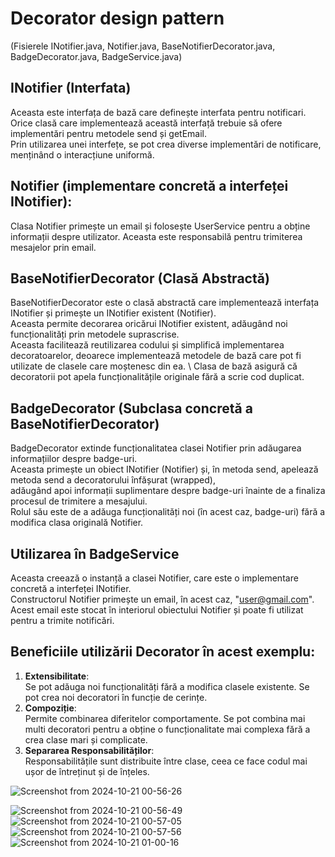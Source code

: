 # Decorator design pattern
(Fisierele INotifier.java, Notifier.java, BaseNotifierDecorator.java, BadgeDecorator.java, BadgeService.java)

## INotifier (Interfata)

 Aceasta este interfața de bază care definește interfata pentru notificari.  \
 Orice clasă care implementează această interfață trebuie să ofere implementări pentru metodele send și getEmail. \
 Prin utilizarea unei interfețe, se pot crea diverse implementări de notificare, menținând o interacțiune uniformă.

## Notifier (implementare concretă a interfeței INotifier):

Clasa Notifier primește un email și folosește UserService pentru a obține informații despre utilizator.
Aceasta este responsabilă pentru trimiterea mesajelor prin email.

## BaseNotifierDecorator (Clasă Abstractă)

BaseNotifierDecorator este o clasă abstractă care implementează interfața INotifier și primește un INotifier existent (Notifier). \
Aceasta permite decorarea oricărui INotifier existent, adăugând noi funcționalități prin metodele suprascrise. \
Aceasta facilitează reutilizarea codului și simplifică implementarea decoratoarelor, deoarece implementează metodele de bază care pot fi utilizate de clasele care moștenesc din ea. \ 
Clasa de bază asigură că decoratorii pot apela funcționalitățile originale fără a scrie cod duplicat.

## BadgeDecorator (Subclasa concretă a BaseNotifierDecorator)
BadgeDecorator extinde funcționalitatea clasei Notifier prin adăugarea informațiilor despre badge-uri. \
Aceasta primește un obiect INotifier (Notifier) și, în metoda send, apelează metoda send a decoratorului înfășurat (wrapped), \
adăugând apoi informații suplimentare despre badge-uri înainte de a finaliza procesul de trimitere a mesajului. \
Rolul său este de a adăuga funcționalități noi (în acest caz, badge-uri) fără a modifica clasa originală Notifier.

## Utilizarea în BadgeService
Aceasta creează o instanță a clasei Notifier, care este o implementare concretă a interfeței INotifier. \
Constructorul Notifier primește un email, în acest caz, "user@gmail.com".  \
Acest email este stocat în interiorul obiectului Notifier și poate fi utilizat pentru a trimite notificări.

## Beneficiile utilizării Decorator în acest exemplu:
  1. **Extensibilitate**:  \
     Se pot adăuga noi funcționalități fără a modifica clasele existente. Se pot crea noi decoratori în funcție de cerințe.
  2. **Compoziție**: \
     Permite combinarea diferitelor comportamente. Se pot combina mai multi decoratori pentru a obține o funcționalitate mai complexa fără a crea clase mari și complicate.
  3. **Separarea Responsabilităților**:  \
     Responsabilitățile sunt distribuite între clase, ceea ce face codul mai ușor de întreținut și de înțeles.

   ![Screenshot from 2024-10-21 00-56-26](https://github.com/user-attachments/assets/8e2da947-e739-42ad-a6ec-234d531f0305)
   
   ![Screenshot from 2024-10-21 00-56-49](https://github.com/user-attachments/assets/b7d77901-0e7b-4b6f-aad2-ba5ba543e4b7)
   ![Screenshot from 2024-10-21 00-57-05](https://github.com/user-attachments/assets/6e5f2d73-9b0c-41ba-9400-dacdf677be83)
   ![Screenshot from 2024-10-21 00-57-56](https://github.com/user-attachments/assets/e9aa15d9-c2bb-4a95-be15-c822b264e29f)
   ![Screenshot from 2024-10-21 01-00-16](https://github.com/user-attachments/assets/119f6276-2191-4674-ada9-108a9d8e1e42)


   


